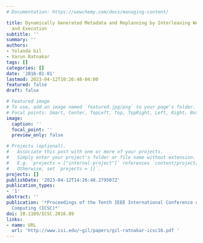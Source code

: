 ```yaml
---
# Documentation: https://wowchemy.com/docs/managing-content/

title: Dynamically Generated Metadata and Replanning by Interleaving Workflow Generation
  and Execution
subtitle: ''
summary: ''
authors:
- Yolanda Gil
- Varun Ratnakar
tags: []
categories: []
date: '2016-01-01'
lastmod: 2023-04-12T10:26:48-04:00
featured: false
draft: false

# Featured image
# To use, add an image named `featured.jpg/png` to your page's folder.
# Focal points: Smart, Center, TopLeft, Top, TopRight, Left, Right, BottomLeft, Bottom, BottomRight.
image:
  caption: ''
  focal_point: ''
  preview_only: false

# Projects (optional).
#   Associate this post with one or more of your projects.
#   Simply enter your project's folder or file name without extension.
#   E.g. `projects = ["internal-project"]` references `content/project/deep-learning/index.md`.
#   Otherwise, set `projects = []`.
projects: []
publishDate: '2023-04-12T14:26:48.279507Z'
publication_types:
- '1'
abstract: ''
publication: '*Proceedings of the Tenth IEEE International Conference on Semantic
  Computing (ICSC)*'
doi: 10.1109/ICSC.2016.89
links:
- name: URL
  url: 'http://www.isi.edu/~gil/papers/gil-ratnakar-icsc16.pdf '
---
```

